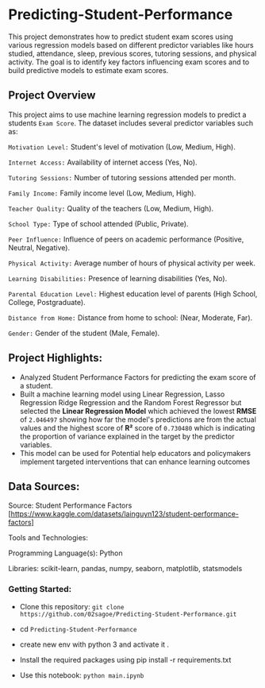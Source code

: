 # Predicting-Student-Performance

This project demonstrates how to predict student exam scores using various regression models based on different predictor variables like hours studied, attendance, sleep, previous scores, tutoring sessions, and physical activity. The goal is to identify key factors influencing exam scores and to build predictive models to estimate exam scores.

## Project Overview

This project aims to use machine learning regression models to predict a students `Exam Score`. The dataset includes several predictor variables such as:

`Motivation Level:` Student's level of motivation (Low, Medium, High).

`Internet Access:` Availability of internet access (Yes, No).

`Tutoring Sessions:` Number of tutoring sessions attended per month.

`Family Income:` Family income level (Low, Medium, High).

`Teacher Quality:` Quality of the teachers (Low, Medium, High).

`School Type:` Type of school attended (Public, Private).

`Peer Influence:` Influence of peers on academic performance (Positive, Neutral, Negative).

`Physical Activity:` Average number of hours of physical activity per week.

`Learning Disabilities:` Presence of learning disabilities (Yes, No).

`Parental Education Level:` Highest education level of parents (High School, College, Postgraduate).

`Distance from Home:` Distance from home to school: (Near, Moderate, Far).

`Gender:` Gender of the student (Male, Female).


## Project Highlights:

- Analyzed Student Performance Factors for predicting the exam score of a student.
- Built a machine learning model using Linear Regression, Lasso Regression Ridge Regression and the Random Forest Regressor but selected the <b>Linear Regression Model</b> which achieved the lowest <b>RMSE</b> of `2.046497` showing how far the model's predictions are from the actual values and the highest score of <b>R²</b> score of `0.730480` which is indicating the proportion of variance explained in the target by the predictor variables.
- This model can be used for Potential  help educators and policymakers implement targeted interventions that can enhance learning outcomes

## Data Sources:

Source: Student Performance Factors [https://www.kaggle.com/datasets/lainguyn123/student-performance-factors]

Tools and Technologies:

Programming Language(s): Python

Libraries: scikit-learn, pandas, numpy, seaborn, matplotlib, statsmodels


<h3>Getting Started:</h3><a id=""></a>

* Clone this repository: `git clone https://github.com/02sagoe/Predicting-Student-Performance.git`

* cd `Predicting-Student-Performance`

* create new env with python 3 and activate it .

* Install the required packages using pip install -r requirements.txt

* Use this notebook: `python main.ipynb`